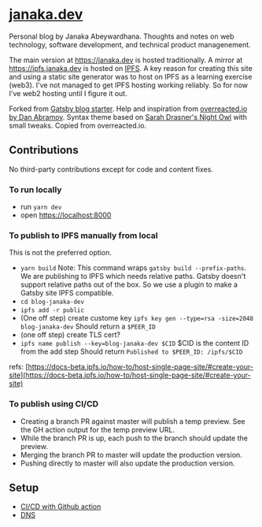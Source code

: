 # [janaka.dev](janaka.dev)

Personal blog by Janaka Abeywardhana. Thoughts and notes on web technology, software development, and technical product managenement.

The main version at https://janaka.dev is hosted traditionally. A mirror at https://ipfs.janaka.dev is hosted on [IPFS](ipfs.io). A key reason for creating this site and using a static site generator was to host on IPFS as a learning exercise (web3). I've not managed to get IPFS hosting working reliably. So for now I've web2 hosting until I figure it out.

Forked from [Gatsby blog starter](https://github.com/gatsbyjs/gatsby-starter-blog).
Help and inspiration from [overreacted.io by Dan Abramov](https://github.com/gaearon/overreacted.io).
Syntax theme based on [Sarah Drasner's Night Owl](https://github.com/sdras/night-owl-vscode-theme/) with small tweaks. Copied from overreacted.io.

## Contributions

No third-party contributions except for code and content fixes.

### To run locally

- run `yarn dev`
- open [https://localhost:8000](https://localhost:8000)

### To publish to IPFS manually from local

This is not the preferred option.

- `yarn build`
  Note: This command wraps `gatsby build --prefix-paths`. We are publishing to IPFS which needs relative paths. Gatsby doesn't support relative paths out of the box. So we use a plugin to make a Gatsby site IPFS compatible.
- `cd blog-janaka-dev`
- `ipfs add -r public`
- (One off step) create custome key `ipfs key gen --type=rsa -size=2048 blog-janaka-dev`
  Should return a `$PEER_ID`
- (one off step) create TLS cert?
- `ipfs name publish --key=blog-janaka-dev $CID` $CID is the content ID from the add step
  Should return `Published to $PEER_ID: /ipfs/$CID`

refs: [https://docs-beta.ipfs.io/how-to/host-single-page-site/#create-your-site](https://docs-beta.ipfs.io/how-to/host-single-page-site/#create-your-site)

### To publish using CI/CD

- Creating a branch PR against master will publish a temp preview. See the GH action output for the temp preview URL.
- While the branch PR is up, each push to the branch should update the preview.
- Merging the branch PR to master will update the production version.
- Pushing directly to master will also update the production version.

## Setup

- [CI/CD with Github action](./docs/ci-cd-setup.md)
- [DNS](./docs/dns-setup.md)

